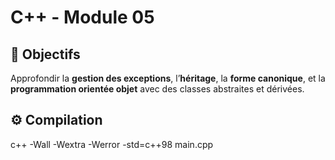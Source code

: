 # C++ - Module 05

## 🎯 Objectifs

Approfondir la **gestion des exceptions**, l’**héritage**, la **forme canonique**, et la **programmation orientée objet** avec des classes abstraites et dérivées.

## ⚙️ Compilation

c++ -Wall -Wextra -Werror -std=c++98 main.cpp
